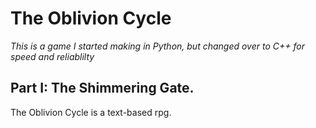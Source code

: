 # The Oblivion Cycle
*This is a game I started making in Python, but changed over to C++ for speed and reliablilty*

## Part I: The Shimmering Gate.

The Oblivion Cycle is a text-based rpg.
